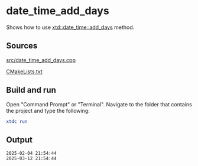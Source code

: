 # date_time_add_days

Shows how to use [xtd::date_time::add_days](https://gammasoft71.github.io/xtd/reference_guides/latest/classxtd_1_1date__time.html#a7644578aa80da95945aad6a09baeb8ff) method.

## Sources

[src/date_time_add_days.cpp](src/date_time_add_days.cpp)

[CMakeLists.txt](CMakeLists.txt)

## Build and run

Open "Command Prompt" or "Terminal". Navigate to the folder that contains the project and type the following:

```cmake
xtdc run
```

## Output

```
2025-02-04 21:54:44
2025-03-12 21:54:44
```
